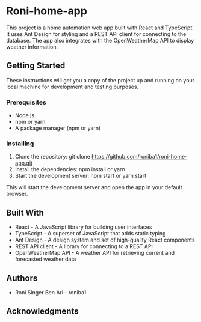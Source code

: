 # Roni-home-app

This project is a home automation web app built with React and TypeScript. 
It uses Ant Design for styling and a REST API client for connecting to the database. 
The app also integrates with the OpenWeatherMap API to display weather information.

## Getting Started

These instructions will get you a copy of the project up and running on your local machine for development and testing purposes.

### Prerequisites

* Node.js
* npm or yarn
* A package manager (npm or yarn)

### Installing

1. Clone the repository:
   git clone https://github.com/roniba1/roni-home-app.git
2. Install the dependencies:
   npm install or yarn
3. Start the development server: npm start or yarn start

This will start the development server and open the app in your default browser.

## Built With

* React - A JavaScript library for building user interfaces
* TypeScript - A superset of JavaScript that adds static typing
* Ant Design - A design system and set of high-quality React components
* REST API client - A library for connecting to a REST API
* OpenWeatherMap API - A weather API for retrieving current and forecasted weather data

## Authors

* Roni Singer Ben Ari - roniba1

## Acknowledgments